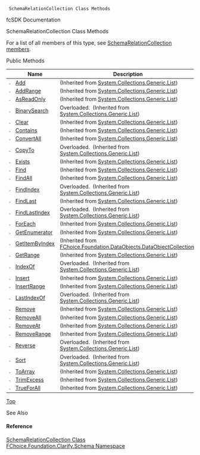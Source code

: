 ﻿     SchemaRelationCollection Class Methods                                                   

fcSDK Documentation

SchemaRelationCollection Class Methods

For a list of all members of this type, see [SchemaRelationCollection members](fcSDK~FChoice.Foundation.Clarify.Schema.SchemaRelationCollection_members.md).

Public Methods

|   | Name | Description |
| --- | --- | --- |
| ![Public Method](dotnetimages/publicMethod.png) | [Add](#) | (Inherited from [System.Collections.Generic.List<SchemaRelation>](#)) |
| ![Public Method](dotnetimages/publicMethod.png) | [AddRange](#) | (Inherited from [System.Collections.Generic.List<SchemaRelation>](#)) |
| ![Public Method](dotnetimages/publicMethod.png) | [AsReadOnly](#) | (Inherited from [System.Collections.Generic.List<SchemaRelation>](#)) |
| ![Public Method](dotnetimages/publicMethod.png) | [BinarySearch](#) | Overloaded.  (Inherited from [System.Collections.Generic.List<SchemaRelation>](#)) |
| ![Public Method](dotnetimages/publicMethod.png) | [Clear](#) | (Inherited from [System.Collections.Generic.List<SchemaRelation>](#)) |
| ![Public Method](dotnetimages/publicMethod.png) | [Contains](#) | (Inherited from [System.Collections.Generic.List<SchemaRelation>](#)) |
| ![Public Method](dotnetimages/publicMethod.png) | [ConvertAll](#) | (Inherited from [System.Collections.Generic.List<SchemaRelation>](#)) |
| ![Public Method](dotnetimages/publicMethod.png) | [CopyTo](#) | Overloaded.  (Inherited from [System.Collections.Generic.List<SchemaRelation>](#)) |
| ![Public Method](dotnetimages/publicMethod.png) | [Exists](#) | (Inherited from [System.Collections.Generic.List<SchemaRelation>](#)) |
| ![Public Method](dotnetimages/publicMethod.png) | [Find](#) | (Inherited from [System.Collections.Generic.List<SchemaRelation>](#)) |
| ![Public Method](dotnetimages/publicMethod.png) | [FindAll](#) | (Inherited from [System.Collections.Generic.List<SchemaRelation>](#)) |
| ![Public Method](dotnetimages/publicMethod.png) | [FindIndex](#) | Overloaded.  (Inherited from [System.Collections.Generic.List<SchemaRelation>](#)) |
| ![Public Method](dotnetimages/publicMethod.png) | [FindLast](#) | (Inherited from [System.Collections.Generic.List<SchemaRelation>](#)) |
| ![Public Method](dotnetimages/publicMethod.png) | [FindLastIndex](#) | Overloaded.  (Inherited from [System.Collections.Generic.List<SchemaRelation>](#)) |
| ![Public Method](dotnetimages/publicMethod.png) | [ForEach](#) | (Inherited from [System.Collections.Generic.List<SchemaRelation>](#)) |
| ![Public Method](dotnetimages/publicMethod.png) | [GetEnumerator](#) | (Inherited from [System.Collections.Generic.List<SchemaRelation>](#)) |
| ![Public Method](dotnetimages/publicMethod.png) | [GetItemByIndex](fcSDK~FChoice.Foundation.DataObjects.DataObjectCollection`1~GetItemByIndex.md) | (Inherited from [FChoice.Foundation.DataObjects.DataObjectCollection<SchemaRelation>](fcSDK~FChoice.Foundation.DataObjects.DataObjectCollection`1.md)) |
| ![Public Method](dotnetimages/publicMethod.png) | [GetRange](#) | (Inherited from [System.Collections.Generic.List<SchemaRelation>](#)) |
| ![Public Method](dotnetimages/publicMethod.png) | [IndexOf](#) | Overloaded.  (Inherited from [System.Collections.Generic.List<SchemaRelation>](#)) |
| ![Public Method](dotnetimages/publicMethod.png) | [Insert](#) | (Inherited from [System.Collections.Generic.List<SchemaRelation>](#)) |
| ![Public Method](dotnetimages/publicMethod.png) | [InsertRange](#) | (Inherited from [System.Collections.Generic.List<SchemaRelation>](#)) |
| ![Public Method](dotnetimages/publicMethod.png) | [LastIndexOf](#) | Overloaded.  (Inherited from [System.Collections.Generic.List<SchemaRelation>](#)) |
| ![Public Method](dotnetimages/publicMethod.png) | [Remove](#) | (Inherited from [System.Collections.Generic.List<SchemaRelation>](#)) |
| ![Public Method](dotnetimages/publicMethod.png) | [RemoveAll](#) | (Inherited from [System.Collections.Generic.List<SchemaRelation>](#)) |
| ![Public Method](dotnetimages/publicMethod.png) | [RemoveAt](#) | (Inherited from [System.Collections.Generic.List<SchemaRelation>](#)) |
| ![Public Method](dotnetimages/publicMethod.png) | [RemoveRange](#) | (Inherited from [System.Collections.Generic.List<SchemaRelation>](#)) |
| ![Public Method](dotnetimages/publicMethod.png) | [Reverse](#) | Overloaded.  (Inherited from [System.Collections.Generic.List<SchemaRelation>](#)) |
| ![Public Method](dotnetimages/publicMethod.png) | [Sort](#) | Overloaded.  (Inherited from [System.Collections.Generic.List<SchemaRelation>](#)) |
| ![Public Method](dotnetimages/publicMethod.png) | [ToArray](#) | (Inherited from [System.Collections.Generic.List<SchemaRelation>](#)) |
| ![Public Method](dotnetimages/publicMethod.png) | [TrimExcess](#) | (Inherited from [System.Collections.Generic.List<SchemaRelation>](#)) |
| ![Public Method](dotnetimages/publicMethod.png) | [TrueForAll](#) | (Inherited from [System.Collections.Generic.List<SchemaRelation>](#)) |

[Top](#top)

See Also

#### Reference

[SchemaRelationCollection Class](fcSDK~FChoice.Foundation.Clarify.Schema.SchemaRelationCollection.md)  
[FChoice.Foundation.Clarify.Schema Namespace](fcSDK~FChoice.Foundation.Clarify.Schema_namespace.md)